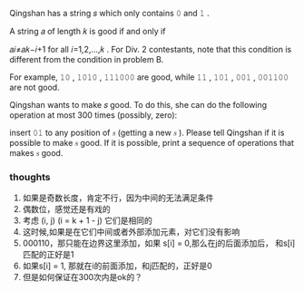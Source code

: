 Qingshan has a string 𝑠
which only contains 𝟶
and 𝟷
.

A string 𝑎
of length 𝑘
is good if and only if

𝑎𝑖≠𝑎𝑘−𝑖+1
for all 𝑖=1,2,…,𝑘
.
For Div. 2 contestants, note that this condition is different from the condition in problem B.

For example, 𝟷𝟶
, 𝟷𝟶𝟷𝟶
, 𝟷𝟷𝟷𝟶𝟶𝟶
are good, while 𝟷𝟷
, 𝟷𝟶𝟷
, 𝟶𝟶𝟷
, 𝟶𝟶𝟷𝟷𝟶𝟶
are not good.

Qingshan wants to make 𝑠
good. To do this, she can do the following operation at most 300
times (possibly, zero):

insert 𝟶𝟷
to any position of 𝑠
(getting a new 𝑠
).
Please tell Qingshan if it is possible to make 𝑠
good. If it is possible, print a sequence of operations that makes 𝑠
good.

### thoughts

1. 如果是奇数长度，肯定不行，因为中间的无法满足条件
2. 偶数位，感觉还是有戏的
3. 考虑 (i, j) (i = k + 1 - j) 它们是相同的
4. 这时候,如果是在它们中间或者外部添加元素，对它们没有影响
5. 000110，那只能在边界这里添加，如果 s[i] = 0,那么在j的后面添加后， 和s[i]匹配的正好是1
6. 如果s[i] = 1, 那就在i的前面添加，和j匹配的，正好是0
7. 但是如何保证在300次内是ok的？